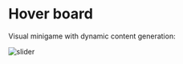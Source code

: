 # Hover board
Visual minigame with dynamic content generation:

![slider](https://media.giphy.com/media/KumtM0hnCGwUNszGN4/giphy.gif)
